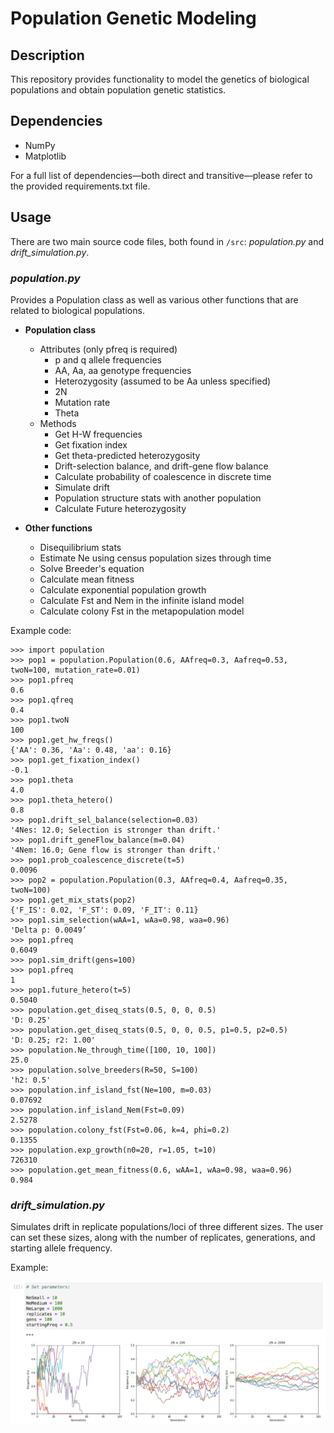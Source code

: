 # Population Genetic Modeling

## Description

This repository provides functionality to model the genetics of biological populations and obtain population genetic statistics.

## Dependencies

- NumPy
- Matplotlib

For a full list of dependencies—both direct and transitive—please refer to the provided requirements.txt file.

## Usage

There are two main source code files, both found in ```/src```: *population.py* and *drift_simulation.py*.

### *population.py* 
Provides a Population class as well as various other functions that are related to biological populations. 

- **Population class**
    - Attributes (only pfreq is required)
        - p and q allele frequencies  
        - AA, Aa, aa genotype frequencies  
        - Heterozygosity (assumed to be Aa unless specified)  
        - 2N  
        - Mutation rate  
        - Theta
    - Methods
        - Get H-W frequencies  
        - Get fixation index
        - Get theta-predicted heterozygosity
        - Drift-selection balance, and drift-gene flow balance  
        - Calculate probability of coalescence in discrete time
        - Simulate drift  
        - Population structure stats with another population  
        - Calculate Future heterozygosity

- **Other functions**
    - Disequilibrium stats  
    - Estimate Ne using census population sizes through time 
    - Solve Breeder's equation  
    - Calculate mean fitness  
    - Calculate exponential population growth  
    - Calculate Fst and Nem in the infinite island model
    - Calculate colony Fst in the metapopulation model

Example code:

```
>>> import population
>>> pop1 = population.Population(0.6, AAfreq=0.3, Aafreq=0.53, twoN=100, mutation_rate=0.01)
>>> pop1.pfreq
0.6
>>> pop1.qfreq
0.4
>>> pop1.twoN
100
>>> pop1.get_hw_freqs()
{'AA': 0.36, 'Aa': 0.48, 'aa': 0.16}
>>> pop1.get_fixation_index()
-0.1
>>> pop1.theta
4.0
>>> pop1.theta_hetero()
0.8
>>> pop1.drift_sel_balance(selection=0.03)
'4Nes: 12.0; Selection is stronger than drift.'
>>> pop1.drift_geneFlow_balance(m=0.04)
'4Nem: 16.0; Gene flow is stronger than drift.'
>>> pop1.prob_coalescence_discrete(t=5)
0.0096
>>> pop2 = population.Population(0.3, AAfreq=0.4, Aafreq=0.35, twoN=100)
>>> pop1.get_mix_stats(pop2)
{'F_IS': 0.02, 'F_ST': 0.09, 'F_IT': 0.11}
>>> pop1.sim_selection(wAA=1, wAa=0.98, waa=0.96)
'Delta p: 0.0049’
>>> pop1.pfreq
0.6049
>>> pop1.sim_drift(gens=100)
>>> pop1.pfreq
1
>>> pop1.future_hetero(t=5)
0.5040
>>> population.get_diseq_stats(0.5, 0, 0, 0.5)
'D: 0.25'
>>> population.get_diseq_stats(0.5, 0, 0, 0.5, p1=0.5, p2=0.5)
'D: 0.25; r2: 1.00'
>>> population.Ne_through_time([100, 10, 100])
25.0
>>> population.solve_breeders(R=50, S=100)
'h2: 0.5'
>>> population.inf_island_fst(Ne=100, m=0.03)
0.07692
>>> population.inf_island_Nem(Fst=0.09)
2.5278
>>> population.colony_fst(Fst=0.06, k=4, phi=0.2)
0.1355
>>> population.exp_growth(n0=20, r=1.05, t=10)
726310
>>> population.get_mean_fitness(0.6, wAA=1, wAa=0.98, waa=0.96)
0.984
```
### *drift_simulation.py*
Simulates drift in replicate populations/loci of three different sizes. The user can set these sizes, along with the number of replicates, generations, and starting allele frequency.
 
Example:

![drift simulation output](/images/drift_simulation_output.png)